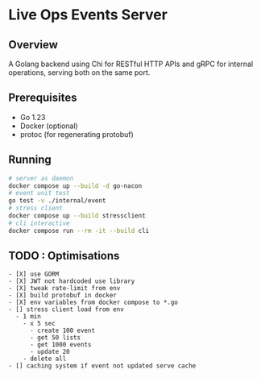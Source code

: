 # Live Ops Events Server

## Overview

A Golang backend using Chi for RESTful HTTP APIs and gRPC for internal operations, serving both on the same port.

## Prerequisites

- Go 1.23
- Docker (optional)
- protoc (for regenerating protobuf)

## Running

```sh
# server as daemon
docker compose up --build -d go-nacon
# event unit test
go test -v ./internal/event
# stress client
docker compose up --build stressclient
# cli interactive
docker compose run --rm -it --build cli   
```

## TODO : Optimisations

```
- [X] use GORM 
- [X] JWT not hardcoded use library
- [X] tweak rate-limit from env
- [X] build protobuf in docker
- [X] env variables from docker compose to *.go
- [] stress client load from env
  - 1 min
    - x 5 sec
      - create 100 event
      - get 50 lists
      - get 1000 events
      - update 20
    - delete all
- [] caching system if event not updated serve cache
```
